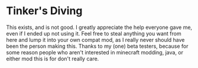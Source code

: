 ﻿# Tinker's Diving

This exists, and is not good. 
I greatly appreciate the help everyone gave me, even if I ended up not using it.
Feel free to steal anything you want from here and lump it into your own compat mod, as I really never should have been the person making this. 
Thanks to my (one) beta testers, because for some reason people who aren't interested in minecraft modding, java, or either mod this is for don't really care.
